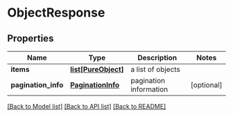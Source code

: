 # ObjectResponse

## Properties
Name | Type | Description | Notes
------------ | ------------- | ------------- | -------------
**items** | [**list[PureObject]**](PureObject.md) | a list of objects |
**pagination_info** | [**PaginationInfo**](PaginationInfo.md) | pagination information | [optional]

[[Back to Model list]](index.md#documentation-for-models) [[Back to API list]](index.md#documentation-for-api-endpoints) [[Back to README]](index.md)


